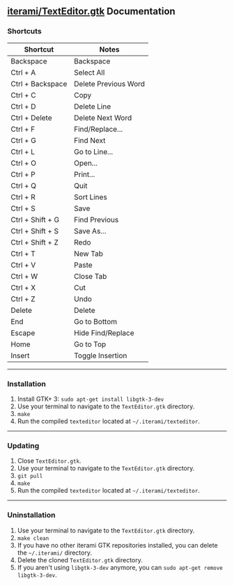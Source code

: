 [iterami/TextEditor.gtk](https://github.com/iterami/TextEditor.gtk) Documentation
---------------------------------------------------------------------------------

### Shortcuts

Shortcut         | Notes
-----------------|-----------------------
Backspace        | Backspace
Ctrl + A         | Select All
Ctrl + Backspace | Delete Previous Word
Ctrl + C         | Copy
Ctrl + D         | Delete Line
Ctrl + Delete    | Delete Next Word
Ctrl + F         | Find/Replace...
Ctrl + G         | Find Next
Ctrl + L         | Go to Line...
Ctrl + O         | Open...
Ctrl + P         | Print...
Ctrl + Q         | Quit
Ctrl + R         | Sort Lines
Ctrl + S         | Save
Ctrl + Shift + G | Find Previous
Ctrl + Shift + S | Save As...
Ctrl + Shift + Z | Redo
Ctrl + T         | New Tab
Ctrl + V         | Paste
Ctrl + W         | Close Tab
Ctrl + X         | Cut
Ctrl + Z         | Undo
Delete           | Delete
End              | Go to Bottom
Escape           | Hide Find/Replace
Home             | Go to Top
Insert           | Toggle Insertion

---

### Installation

1. Install GTK+ 3: `sudo apt-get install libgtk-3-dev`
2. Use your terminal to navigate to the `TextEditor.gtk` directory.
3. `make`
4. Run the compiled `texteditor` located at `~/.iterami/texteditor`.

---

### Updating

1. Close `TextEditor.gtk`.
2. Use your terminal to navigate to the `TextEditor.gtk` directory.
3. `git pull`
4. `make`
5. Run the compiled `texteditor` located at `~/.iterami/texteditor`.

---

### Uninstallation

1. Use your terminal to navigate to the `TextEditor.gtk` directory.
2. `make clean`
3. If you have no other iterami GTK repositories installed, you can delete the `~/.iterami/` directory.
4. Delete the cloned `TextEditor.gtk` directory.
5. If you aren't using `libgtk-3-dev` anymore, you can `sudo apt-get remove libgtk-3-dev`.

